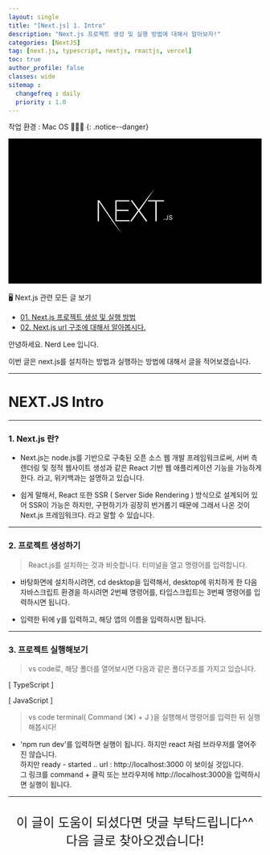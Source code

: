 ```yaml
---
layout: single
title: "[Next.js] 1. Intro"
description: "Next.js 프로젝트 생성 및 실행 방법에 대해서 알아보자!"
categories: [NextJS]
tag: [next.js, typescript, nextjs, reactjs, vercel]
toc: true
author_profile: false
classes: wide
sitemap :
  changefreq : daily
  priority : 1.0
---
```


작업 환경 : Mac OS 🧑🏻‍💻
{: .notice--danger}

![](/assets/img/etc/nextjs.png)

🖥 Next.js 관련 모든 글 보기

- [01. Next.js 프로젝트 생성 및 실행 방법](/nextjs/0001/)
- [02. Next.js url 구조에 대해서 알아봅시다.](/nextjs/0002/)
  <!-- - [02. Styled-Components 확장해서 사용하기](/styled-components/0002/) -->
  <!-- - [03. Styled-Components에서 as와 attrs란?](/styled-components/0003/) -->
  <!-- - [04. Styled-Components 애니메이션과 Pseudo Selector](/styled-components/0004/) -->

안녕하세요. Nerd Lee 입니다.

이번 글은 next.js를 설치하는 방법과 실행하는 방법에 대해서 글을 적어보겠습니다.

---

# NEXT.JS Intro

---

### 1. Next.js 란?

- Next.js는 node.js를 기반으로 구축된 오픈 소스 웹 개발 프레임워크로써, 서버 측 렌더링 및 정적 웹사이트 생성과 같은 React 기반 웹 애플리케이션 기능을 가능하게 한다. 라고, 위키백과는 설명하고 있습니다.

- 쉽게 말해서, React 또한 SSR ( Server Side Rendering ) 방식으로 설계되어 있어 SSR이 가능은 하지만, 구현하기가 굉장히 번거롭기 때문에 그래서 나온 것이 Next.js 프레임워크다. 라고 말할 수 있습니다.

---

### 2. 프로젝트 생성하기

> React.js를 설치하는 것과 비슷합니다. 터미널을 열고 명령어를 입력합니다.

<script src="https://gist.github.com/Nerd-Lee/e9cb1449ee5b833dbbff09eeb96d3584.js"></script>

- 바탕화면에 설치하시려면, cd desktop을 입력해서, desktop에 위치하게 한 다음 자바스크립트 환경을 하시려면 2번째 명령어를, 타입스크립트는 3번째 명령어를 입력하시면 됩니다.

- 입력한 뒤에 y를 입력하고, 해당 앱의 이름을 입력하시면 됩니다.

---

### 3. 프로젝트 실행해보기

> vs code로, 해당 폴더를 열어보시면 다음과 같은 폴더구조를 가지고 있습니다.

[ TypeScript ]

<script src="https://gist.github.com/Nerd-Lee/cd56d0130617524cf8fb90058bfe54b8.js"></script>

[ JavaScript ]

<script src="https://gist.github.com/Nerd-Lee/3a801c5405c0e517a631295e97fb58d1.js"></script>

> vs code terminal( Command (⌘) + J )을 실행해서 명령어를 입력한 뒤 실행해봅시다!

- 'npm run dev'를 입력하면 실행이 됩니다. 하지만 react 처럼 브라우저를 열어주진 않습니다. <br>
  하지만 ready - started .. url : http://localhost:3000 이 보이실 것입니다.<br>
  그 링크를 command + 클릭 또는 브라우저에 http://localhost:3000을 입력하시면 실행이 됩니다.

<script src="https://gist.github.com/Nerd-Lee/255867496d55a8bfe728013eca6235c2.js"></script>

---

<br>

<div style="font-size:25px; text-align:center">
이 글이 도움이 되셨다면 댓글 부탁드립니다^^<br>
다음 글로 찾아오겠습니다!

</div>
